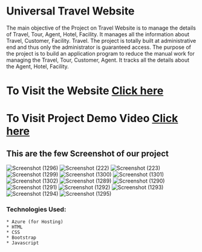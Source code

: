# Universal Travel Website
The main objective of the Project on Travel Website is to manage the details of Travel, Tour, Agent, Hotel, Facility. It manages all the information about Travel, Customer, Facility. Travel. The project is totally built at administrative end and thus only the administrator is guaranteed access. The purpose of the project is to build an application program to reduce the manual work for managing the Travel, Tour, Customer, Agent. It tracks all the details about the Agent, Hotel, Facility.

#  To Visit the Website  [Click here](http://98.70.48.123/)

# To Visit Project Demo Video [Click here](https://youtu.be/U8mUR8b_McE)

## This are the few Screenshot of our project

![Screenshot (1296)](https://github.com/ShubhamShinde22/FRT--Travel_Agency/assets/94630914/1e79a25e-3b64-4966-b49a-e5f71324c067)
![Screenshot (222)](https://github.com/ShubhamShinde22/FRT--Travel_Agency/assets/94630914/2b9aa311-2c3b-4255-b655-002e46245504)
![Screenshot (223)](https://github.com/ShubhamShinde22/FRT--Travel_Agency/assets/94630914/85b3d344-fdf7-42e2-8d43-7beace455790)
![Screenshot (1299)](https://github.com/ShubhamShinde22/FRT--Travel_Agency/assets/94630914/ef07be55-18d3-465f-badf-0e63c8f57a95)
![Screenshot (1300)](https://github.com/ShubhamShinde22/FRT--Travel_Agency/assets/94630914/2d206aca-ae69-454c-998d-0e3edb8cfc68)
![Screenshot (1301)](https://github.com/ShubhamShinde22/FRT--Travel_Agency/assets/94630914/b3873c85-cd65-4752-9489-d6091adff9e5)
![Screenshot (1302)](https://github.com/ShubhamShinde22/FRT--Travel_Agency/assets/94630914/726a695e-dfdf-4398-9ad2-2311ae782a8f)
![Screenshot (1289)](https://github.com/ShubhamShinde22/FRT--Travel_Agency/assets/94630914/01286263-1e09-4fd0-92e4-3731e9a8c343)
![Screenshot (1290)](https://github.com/ShubhamShinde22/FRT--Travel_Agency/assets/94630914/9bcf25ac-6458-43e5-b600-37dd5e0c2b51)
![Screenshot (1291)](https://github.com/ShubhamShinde22/FRT--Travel_Agency/assets/94630914/5860756e-cb2f-429e-bf37-c72325adfdcc)
![Screenshot (1292)](https://github.com/ShubhamShinde22/FRT--Travel_Agency/assets/94630914/6575c783-6e01-4814-a307-8f114e5386f5)
![Screenshot (1293)](https://github.com/ShubhamShinde22/FRT--Travel_Agency/assets/94630914/79459442-d4a4-4943-818b-0c396015875c)
![Screenshot (1294)](https://github.com/ShubhamShinde22/FRT--Travel_Agency/assets/94630914/a62a7de5-fd6d-45a0-99b8-81da9acf7aff)
![Screenshot (1295)](https://github.com/ShubhamShinde22/FRT--Travel_Agency/assets/94630914/95dbd9b7-e56c-45f8-baee-536c84dbdec4)



### Technologies Used:
    * Azure (for Hosting)
    * HTML
    * CSS
    * Bootstrap
    * Javascript
      

